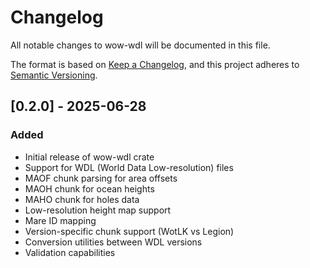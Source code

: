 # Changelog

All notable changes to wow-wdl will be documented in this file.

The format is based on [Keep a Changelog](https://keepachangelog.com/en/1.0.0/),
and this project adheres to [Semantic Versioning](https://semver.org/spec/v2.0.0.html).

## [0.2.0] - 2025-06-28

### Added

- Initial release of wow-wdl crate
- Support for WDL (World Data Low-resolution) files
- MAOF chunk parsing for area offsets
- MAOH chunk for ocean heights
- MAHO chunk for holes data
- Low-resolution height map support
- Mare ID mapping
- Version-specific chunk support (WotLK vs Legion)
- Conversion utilities between WDL versions
- Validation capabilities
